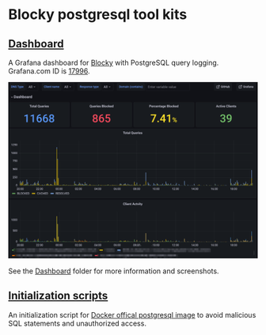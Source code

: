# Blocky postgresql tool kits

## [Dashboard](dashboard)

A Grafana dashboard for [Blocky](https://0xerr0r.github.io/blocky/) with PostgreSQL query logging. Grafana.com ID is [17996](https://grafana.com/grafana/dashboards/17996).

![screenshot0](https://raw.githubusercontent.com/shizunge/blocky-postgresql/main/dashboard/screenshots/screenshot0.png)

See the [Dashboard](dashboard) folder for more information and screenshots.

## [Initialization scripts](init-scripts)

An initialization script for [Docker offical postgresql image](https://hub.docker.com/_/postgres) to avoid malicious SQL statements and unauthorized access.
